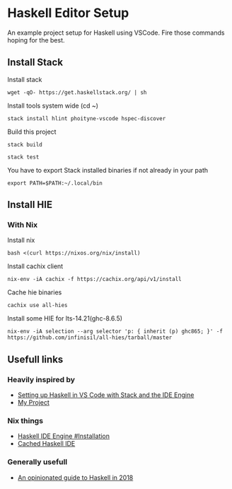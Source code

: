 # Haskell Editor Setup

An example project setup for Haskell using VSCode.
Fire those commands hoping for the best.

## Install Stack

Install stack

    wget -qO- https://get.haskellstack.org/ | sh

Install tools system wide (cd ~)

    stack install hlint phoityne-vscode hspec-discover

Build this project

    stack build

    stack test

You have to export Stack installed binaries if not already in your path

    export PATH=$PATH:~/.local/bin

## Install HIE

### With Nix

Install nix

    bash <(curl https://nixos.org/nix/install)

Install cachix client

    nix-env -iA cachix -f https://cachix.org/api/v1/install

Cache hie binaries

    cachix use all-hies

Install some HIE for lts-14.21(ghc-8.6.5)

    nix-env -iA selection --arg selector 'p: { inherit (p) ghc865; }' -f https://github.com/infinisil/all-hies/tarball/master

## Usefull links

### Heavily inspired by

- [Setting up Haskell in VS Code with Stack and the IDE Engine](https://medium.com/@dogwith1eyesetting-up-haskell-in-vs-code-with-stack-and-the-ide-engine-81d49eda3ecf)
- [My Project](https://github.com/dogwith1eye/my-project)

### Nix things

- [Haskell IDE Engine #Installation](https://github.com/haskell/haskell-ide-engine#installation)
- [Cached Haskell IDE](https://github.com/Infinisil/all-hies)

### Generally usefull

- [An opinionated guide to Haskell in 2018](https://lexi-lambda.github.io/blog/2018/02/10/an-opinionated-guide-to-haskell-in-2018/)